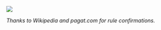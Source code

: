 ![](https://raw.github.com/dylanegan/cards/master/cards.gif)

_Thanks to Wikipedia and pagat.com for rule confirmations._
